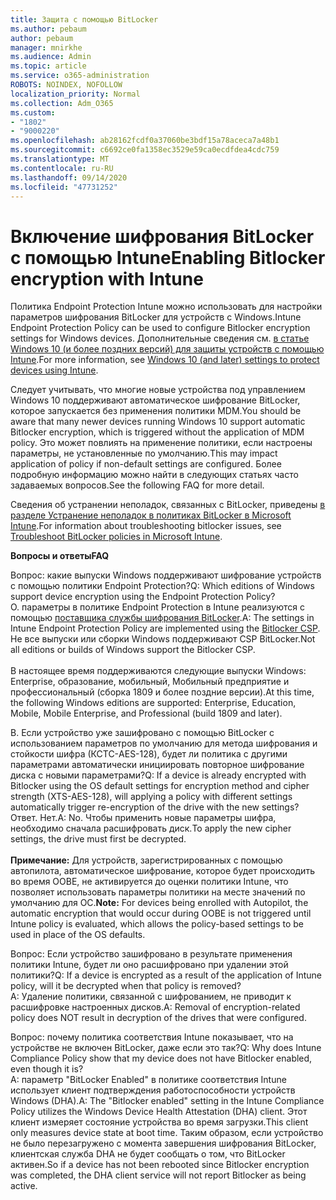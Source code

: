 ```yaml
---
title: Защита с помощью BitLocker
ms.author: pebaum
author: pebaum
manager: mnirkhe
ms.audience: Admin
ms.topic: article
ms.service: o365-administration
ROBOTS: NOINDEX, NOFOLLOW
localization_priority: Normal
ms.collection: Adm_O365
ms.custom:
- "1802"
- "9000220"
ms.openlocfilehash: ab28162fcdf0a37060be3bdf15a78aceca7a48b1
ms.sourcegitcommit: c6692ce0fa1358ec3529e59ca0ecdfdea4cdc759
ms.translationtype: MT
ms.contentlocale: ru-RU
ms.lasthandoff: 09/14/2020
ms.locfileid: "47731252"
---
```

# <a name="enabling-bitlocker-encryption-with-intune"></a><span data-ttu-id="24d4c-102">Включение шифрования BitLocker с помощью Intune</span><span class="sxs-lookup"><span data-stu-id="24d4c-102">Enabling Bitlocker encryption with Intune</span></span>

 <span data-ttu-id="24d4c-103">Политика Endpoint Protection Intune можно использовать для настройки параметров шифрования BitLocker для устройств с Windows.</span><span class="sxs-lookup"><span data-stu-id="24d4c-103">Intune Endpoint Protection Policy can be used to configure Bitlocker encryption settings for Windows devices.</span></span> <span data-ttu-id="24d4c-104">Дополнительные сведения см. [в статье Windows 10 (и более поздних версий) для защиты устройств с помощью Intune](https://docs.microsoft.com/intune/endpoint-protection-windows-10#windows-encryption).</span><span class="sxs-lookup"><span data-stu-id="24d4c-104">For more information, see [Windows 10 (and later) settings to protect devices using Intune](https://docs.microsoft.com/intune/endpoint-protection-windows-10#windows-encryption).</span></span>
 
<span data-ttu-id="24d4c-105">Следует учитывать, что многие новые устройства под управлением Windows 10 поддерживают автоматическое шифрование BitLocker, которое запускается без применения политики MDM.</span><span class="sxs-lookup"><span data-stu-id="24d4c-105">You should be aware that many newer devices running Windows 10 support automatic Bitlocker encryption, which is triggered without the application of MDM policy.</span></span> <span data-ttu-id="24d4c-106">Это может повлиять на применение политики, если настроены параметры, не установленные по умолчанию.</span><span class="sxs-lookup"><span data-stu-id="24d4c-106">This may impact application of policy if non-default settings are configured.</span></span> <span data-ttu-id="24d4c-107">Более подробную информацию можно найти в следующих статьях часто задаваемых вопросов.</span><span class="sxs-lookup"><span data-stu-id="24d4c-107">See the following FAQ for more detail.</span></span>
 
<span data-ttu-id="24d4c-108">Сведения об устранении неполадок, связанных с BitLocker, приведены [в разделе Устранение неполадок в политиках BitLocker в Microsoft Intune](https://docs.microsoft.com/intune/protect/troubleshoot-bitlocker-policies).</span><span class="sxs-lookup"><span data-stu-id="24d4c-108">For information about troubleshooting bitlocker issues, see [Troubleshoot BitLocker policies in Microsoft Intune](https://docs.microsoft.com/intune/protect/troubleshoot-bitlocker-policies).</span></span>
 
 
<span data-ttu-id="24d4c-109">**Вопросы и ответы**</span><span class="sxs-lookup"><span data-stu-id="24d4c-109">**FAQ**</span></span>

 <span data-ttu-id="24d4c-110">Вопрос: какие выпуски Windows поддерживают шифрование устройств с помощью политики Endpoint Protection?</span><span class="sxs-lookup"><span data-stu-id="24d4c-110">Q: Which editions of Windows support device encryption using the Endpoint Protection Policy?</span></span><br>
 <span data-ttu-id="24d4c-111">О. параметры в политике Endpoint Protection в Intune реализуются с помощью [поставщика службы шифрования BitLocker](https://docs.microsoft.com/windows/client-management/mdm/bitlocker-csp).</span><span class="sxs-lookup"><span data-stu-id="24d4c-111">A: The settings in Intune Endpoint Protection Policy  are implemented using the [Bitlocker CSP](https://docs.microsoft.com/windows/client-management/mdm/bitlocker-csp).</span></span> <span data-ttu-id="24d4c-112">Не все выпуски или сборки Windows поддерживают CSP BitLocker.</span><span class="sxs-lookup"><span data-stu-id="24d4c-112">Not all editions or builds of Windows support the Bitlocker CSP.</span></span> <br><br>
      <span data-ttu-id="24d4c-113">В настоящее время поддерживаются следующие выпуски Windows: Enterprise, образование, мобильный, Мобильный предприятие и профессиональный (сборка 1809 и более поздние версии).</span><span class="sxs-lookup"><span data-stu-id="24d4c-113">At this time, the following Windows editions are supported: Enterprise, Education, Mobile, Mobile Enterprise, and Professional (build 1809 and later).</span></span>
 
<span data-ttu-id="24d4c-114">В. Если устройство уже зашифровано с помощью BitLocker с использованием параметров по умолчанию для метода шифрования и стойкости шифра (КСТС-AES-128), будет ли политика с другими параметрами автоматически инициировать повторное шифрование диска с новыми параметрами?</span><span class="sxs-lookup"><span data-stu-id="24d4c-114">Q: If a device is already encrypted with Bitlocker using the OS default settings for encryption method and cipher strength (XTS-AES-128), will applying a policy with different settings automatically trigger re-encryption of the drive with the new settings?</span></span><br>
<span data-ttu-id="24d4c-115">Ответ. Нет.</span><span class="sxs-lookup"><span data-stu-id="24d4c-115">A: No.</span></span> <span data-ttu-id="24d4c-116">Чтобы применить новые параметры шифра, необходимо сначала расшифровать диск.</span><span class="sxs-lookup"><span data-stu-id="24d4c-116">To apply the new cipher settings, the drive must first be decrypted.</span></span><br><br>
<span data-ttu-id="24d4c-117">**Примечание:** Для устройств, зарегистрированных с помощью автопилота, автоматическое шифрование, которое будет происходить во время OOBE, не активируется до оценки политики Intune, что позволяет использовать параметры политики на месте значений по умолчанию для ОС.</span><span class="sxs-lookup"><span data-stu-id="24d4c-117">**Note:** For devices being enrolled with Autopilot, the automatic encryption that would occur during OOBE is not triggered until Intune policy is evaluated, which allows the policy-based settings to be used in place of the OS defaults.</span></span>
 
<span data-ttu-id="24d4c-118">Вопрос: Если устройство зашифровано в результате применения политики Intune, будет ли оно расшифровано при удалении этой политики?</span><span class="sxs-lookup"><span data-stu-id="24d4c-118">Q: If a device is encrypted as a result of the  application of Intune policy, will it be decrypted when that policy is removed?</span></span><br>
<span data-ttu-id="24d4c-119">А: Удаление политики, связанной с шифрованием, не приводит к расшифровке настроенных дисков.</span><span class="sxs-lookup"><span data-stu-id="24d4c-119">A: Removal of encryption-related policy does NOT result in decryption of the drives that were configured.</span></span>
 
<span data-ttu-id="24d4c-120">Вопрос: почему политика соответствия Intune показывает, что на устройстве не включен BitLocker, даже если это так?</span><span class="sxs-lookup"><span data-stu-id="24d4c-120">Q: Why does Intune Compliance Policy show that my device does not have Bitlocker enabled, even though it is?</span></span><br>
<span data-ttu-id="24d4c-121">A: параметр "BitLocker Enabled" в политике соответствия Intune использует клиент подтверждения работоспособности устройств Windows (DHA).</span><span class="sxs-lookup"><span data-stu-id="24d4c-121">A: The "Bitlocker enabled" setting in the Intune Compliance Policy utilizes the Windows Device Health Attestation  (DHA) client.</span></span> <span data-ttu-id="24d4c-122">Этот клиент измеряет состояние устройства во время загрузки.</span><span class="sxs-lookup"><span data-stu-id="24d4c-122">This client only measures device state at boot time.</span></span> <span data-ttu-id="24d4c-123">Таким образом, если устройство не было перезагружено с момента завершения шифрования BitLocker, клиентская служба DHA не будет сообщать о том, что BitLocker активен.</span><span class="sxs-lookup"><span data-stu-id="24d4c-123">So if a device has not been rebooted since Bitlocker encryption was completed, the DHA client service will not report Bitlocker as being active.</span></span>
 
 